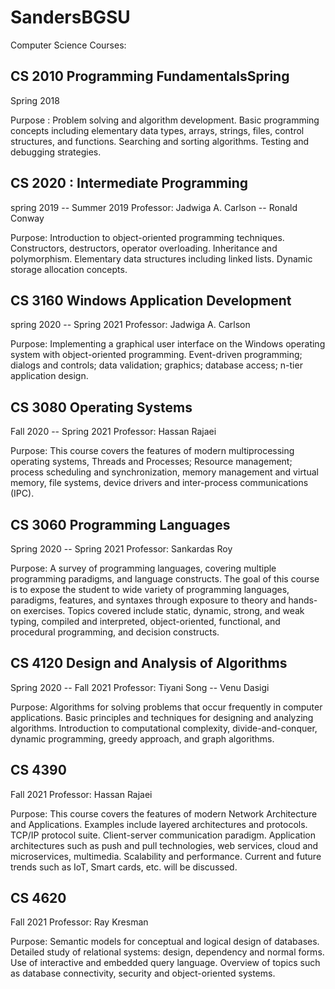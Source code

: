 # SandersBGSU

Computer Science Courses:


## CS 2010 Programming FundamentalsSpring
Spring 2018

Purpose : Problem solving and algorithm development. Basic programming concepts including elementary data types, arrays, strings, files, control structures, and functions. Searching and sorting algorithms. Testing and debugging strategies.


## CS 2020 : Intermediate Programming 
spring 2019 -- Summer 2019
Professor:  Jadwiga A. Carlson --   Ronald Conway

Purpose: Introduction to object-oriented programming techniques. Constructors, destructors, operator
overloading. Inheritance and polymorphism. Elementary data structures including linked lists.
Dynamic storage allocation concepts. 


## CS 3160  Windows Application Development
spring 2020 -- Spring 2021
Professor: Jadwiga A. Carlson

Purpose:  Implementing a graphical user interface on the Windows operating system with object-oriented programming. Event-driven programming; dialogs and controls; data validation; graphics; database access; n-tier application design.


##  CS 3080  Operating Systems
Fall 2020 -- Spring 2021
Professor: Hassan Rajaei

Purpose:  This course covers the features of modern multiprocessing operating systems, Threads and Processes; Resource management; process scheduling and synchronization, memory management and virtual memory, file systems, device drivers and inter-process communications (IPC).


## CS 3060 Programming Languages 
Spring 2020 -- Spring 2021
Professor: Sankardas Roy 

Purpose:  A survey of programming languages, covering multiple programming paradigms, and  language  constructs.  The  goal  of  this  course  is  to  expose  the  student  to  wide  variety  of  programming languages,  paradigms,  features,  and  syntaxes  through  exposure  to  theory  and  hands-on  exercises.  Topics covered  include  static,  dynamic,  strong,  and  weak  typing,  compiled  and  interpreted,  object-oriented, functional, and procedural programming, and decision constructs.



## CS 4120 Design and Analysis of Algorithms
Spring 2020 -- Fall 2021
Professor: Tiyani Song -- Venu Dasigi

Purpose: Algorithms for solving problems that occur frequently in computer applications. Basic principles  and  techniques  for  designing  and analyzing  algorithms.  Introduction  to  computational complexity,   divide-and-conquer,   dynamic   programming,   greedy   approach,   and   graph   algorithms. 




## CS 4390
Fall 2021
Professor: Hassan Rajaei

Purpose: This course covers the features of modern Network Architecture and Applications. Examples include layered architectures and protocols. TCP/IP protocol suite. Client-server communication paradigm. Application architectures such as push and pull technologies, web services, cloud and microservices, multimedia. Scalability and performance. Current and future trends such as IoT, Smart cards, etc. will be discussed.



## CS 4620
Fall 2021
Professor: Ray Kresman

Purpose: Semantic models for conceptual and logical design of databases. Detailed study of relational systems: design, dependency and normal forms. Use of interactive and embedded query language. Overview of topics such as database connectivity, security and object-oriented systems.



